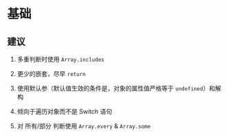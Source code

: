 # 基础

## 建议

  1.  多重判断时使用 `Array.includes`

  2.  更少的嵌套，尽早 `return`

  3.  使用默认参（默认值生效的条件是，对象的属性值严格等于 `undefined`）和解构

  4.  倾向于遍历对象而不是 Switch 语句

  5.  对 所有/部分 判断使用 `Array.every` & `Array.some`
